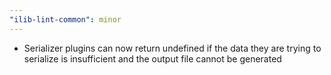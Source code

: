 ```yaml
---
"ilib-lint-common": minor
---
```


- Serializer plugins can now return undefined if the
  data they are trying to serialize is insufficient
  and the output file cannot be generated

